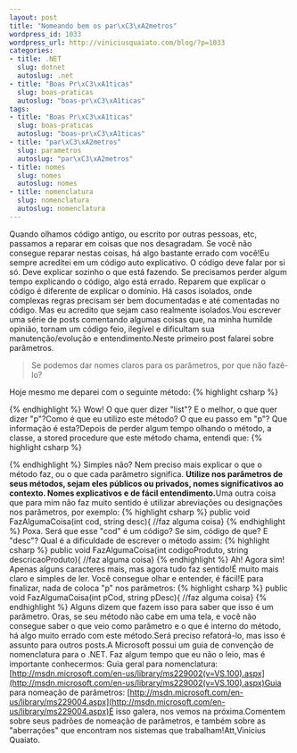 ```yaml
--- 
layout: post
title: "Nomeando bem os par\xC3\xA2metros"
wordpress_id: 1033
wordpress_url: http://viniciusquaiato.com/blog/?p=1033
categories: 
- title: .NET
  slug: dotnet
  autoslug: .net
- title: "Boas Pr\xC3\xA1ticas"
  slug: boas-praticas
  autoslug: "boas-pr\xC3\xA1ticas"
tags: 
- title: "Boas Pr\xC3\xA1ticas"
  slug: boas-praticas
  autoslug: "boas-pr\xC3\xA1ticas"
- title: "par\xC3\xA2metros"
  slug: parametros
  autoslug: "par\xC3\xA2metros"
- title: nomes
  slug: nomes
  autoslug: nomes
- title: nomenclatura
  slug: nomenclatura
  autoslug: nomenclatura
---
```

Quando olhamos código antigo, ou escrito por outras pessoas, etc, passamos a reparar em coisas que nos desagradam. Se você não consegue reparar nestas coisas, há algo bastante errado com você!Eu sempre acreditei em um código auto explicativo. O código deve falar por si só. Deve explicar sozinho o que está fazendo. Se precisamos perder algum tempo explicando o código, algo está errado. Reparem que explicar o código é diferente de explicar o domínio. Há casos isolados, onde complexas regras precisam ser bem documentadas e até comentadas no código. Mas eu acredito que sejam caso realmente isolados.Vou escrever uma série de posts comentando algumas coisas que, na minha humilde opinião, tornam um código feio, ilegível e dificultam sua manutenção/evolução e entendimento.Neste primeiro post falarei sobre parâmetros.<blockquote>Se podemos dar nomes claros para os parâmetros, por que não fazê-lo?</blockquote>Hoje mesmo me deparei com o seguinte método:
{% highlight csharp %}

{% endhighlight %}
Wow! O que quer dizer "list"? E o melhor, o que quer dizer "p"?Como é que eu utilizo este método? O que eu passo em "p"? Que informação é esta?Depois de perder algum tempo olhando o método, a classe, a stored procedure que este método chama, entendi que:
{% highlight csharp %}

{% endhighlight %}
Simples não? Nem preciso mais explicar o que o método faz, ou o que cada parâmetro significa. <b>Utilize nos parâmetros de seus métodos, sejam eles públicos ou privados, nomes significativos ao contexto. Nomes explicativos e de fácil entendimento.</b>Uma outra coisa que para mim não faz muito sentido é utilizar abreviações ou designações nos parâmetros, por exemplo:
{% highlight csharp %}
public void FazAlgumaCoisa(int cod, string desc){    //faz alguma coisa}
{% endhighlight %}
Poxa. Será que esse "cod" é um código? Se sim, código de que? E "desc"? Qual é a dificuldade de escrever o método assim:
{% highlight csharp %}
public void FazAlgumaCoisa(int codigoProduto, string descricaoProduto){    //faz alguma coisa}
{% endhighlight %}
Ah! Agora sim! Apenas alguns caracteres mais, mas agora tudo faz sentido!É muito mais claro e simples de ler. Você consegue olhar e entender, é fácil!E para finalizar, nada de coloca "p" nos parâmetros:
{% highlight csharp %}
public void FazAlgumaCoisa(int pCod, string pDesc){    //faz alguma coisa}
{% endhighlight %}
Alguns dizem que fazem isso para saber que isso é um parâmetro. Oras, se seu método não cabe em uma tela, e você não consegue saber o que veio como parâmetro e o que é interno do método, há algo muito errado com este método.Será preciso refatorá-lo, mas isso é assunto para outros posts.A Microsoft possui um guia de convenção de nomenclatura para o .NET. Faz algum tempo que eu não o leio, mas é importante conhecermos: Guia geral para nomenclatura: [http://msdn.microsoft.com/en-us/library/ms229002(v=VS.100).aspx](http://msdn.microsoft.com/en-us/library/ms229002(v=VS.100).aspx)Guia para nomeação de parâmetros: [http://msdn.microsoft.com/en-us/library/ms229004.aspx](http://msdn.microsoft.com/en-us/library/ms229004.aspx)É isso galera, nos vemos na próxima.Comentem sobre seus padrões de nomeação de parâmetros, e também sobre as "aberrações" que encontram nos sistemas que trabalham!Att,Vinicius Quaiato.

